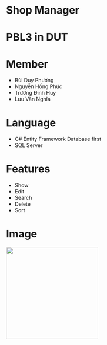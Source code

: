 # Shop Manager
# PBL3 in DUT
# Member
- Bùi Duy Phương
- Nguyễn Hồng Phúc
- Trương Đình Huy
- Lưu Văn Nghĩa
# Language
- C# Entity Framework Database first
- SQL Server
# Features
- Show
- Edit
- Search
- Delete
- Sort 
# Image
<img src="https://github.com/bduyphuong12/PBL3/issues/1#issue-1098077677" alt="" width="250" />
